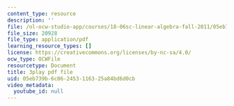 ```yaml
---
content_type: resource
description: ''
file: /ol-ocw-studio-app/courses/18-06sc-linear-algebra-fall-2011/05eb739b6c062453116325a84bd6d0cb_wuyAeWE3iIM.pdf
file_size: 20928
file_type: application/pdf
learning_resource_types: []
license: https://creativecommons.org/licenses/by-nc-sa/4.0/
ocw_type: OCWFile
resourcetype: Document
title: 3play pdf file
uid: 05eb739b-6c06-2453-1163-25a84bd6d0cb
video_metadata:
  youtube_id: null
---
```


